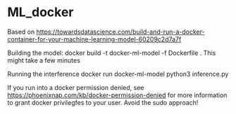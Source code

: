 # ML_docker
Based on https://towardsdatascience.com/build-and-run-a-docker-container-for-your-machine-learning-model-60209c2d7a7f

Building the model:
docker build -t docker-ml-model -f Dockerfile .
This might take a few minutes

Running the interference
docker run docker-ml-model python3 inference.py

If you run into a docker permission denied, see https://phoenixnap.com/kb/docker-permission-denied for more information to grant docker privilegfes to your user. Avoid the sudo approach!